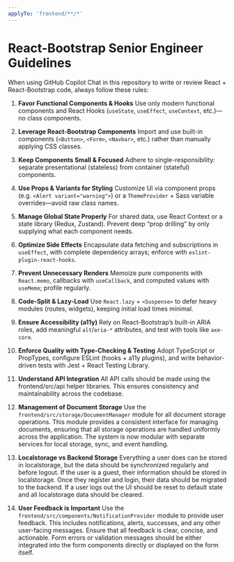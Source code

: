 ```yaml
---
applyTo: 'frontend/**/*'
---
```


# React-Bootstrap Senior Engineer Guidelines

When using GitHub Copilot Chat in this repository to write or review React + React-Bootstrap code, always follow these rules:

1. **Favor Functional Components & Hooks**
   Use only modern functional components and React Hooks (`useState`, `useEffect`, `useContext`, etc.)—no class components.

2. **Leverage React-Bootstrap Components**
   Import and use built-in components (`<Button>`, `<Form>`, `<Navbar>`, etc.) rather than manually applying CSS classes.

3. **Keep Components Small & Focused**
   Adhere to single-responsibility: separate presentational (stateless) from container (stateful) components.

4. **Use Props & Variants for Styling**
   Customize UI via component props (e.g. `<Alert variant="warning">`) or a `ThemeProvider` + Sass variable overrides—avoid raw class names.

5. **Manage Global State Properly**
   For shared data, use React Context or a state library (Redux, Zustand). Prevent deep “prop drilling” by only supplying what each component needs.

6. **Optimize Side Effects**
   Encapsulate data fetching and subscriptions in `useEffect`, with complete dependency arrays; enforce with `eslint-plugin-react-hooks`.

7. **Prevent Unnecessary Renders**
   Memoize pure components with `React.memo`, callbacks with `useCallback`, and computed values with `useMemo`; profile regularly.

8. **Code-Split & Lazy-Load**
   Use `React.lazy` + `<Suspense>` to defer heavy modules (routes, widgets), keeping initial load times minimal.

9. **Ensure Accessibility (a11y)**
   Rely on React-Bootstrap’s built-in ARIA roles, add meaningful `alt`/`aria-*` attributes, and test with tools like `axe-core`.

10. **Enforce Quality with Type-Checking & Testing**
    Adopt TypeScript or PropTypes, configure ESLint (hooks + a11y plugins), and write behavior-driven tests with Jest + React Testing Library.

11. **Understand API Integration**
    All API calls should be made using the frontend/src/api helper libraries. This ensures consistency and maintainability across the codebase.

12. **Management of Document Storage**
    Use the `frontend/src/storage/DocumentManager` module for all document storage operations. This module provides a consistent interface for managing documents, ensuring that all storage operations are handled uniformly across the application. The system is now modular with separate services for local storage, sync, and event handling.

13. **Localstorage vs Backend Storage**
    Everything a user does can be stored in localstorage, but the data should be synchronized regularly and before logout. If the user is a guest, their information should be stored in localstorage. Once they register and login, their data should be migrated to the backend. If a user logs out the UI should be reset to default state and all localstorage data should be cleared.

14. **User Feedback is Important**
    Use the `frontend/src/components/NotificationProvider` module to provide user feedback. This includes notifications, alerts, successes, and any other user-facing messages. Ensure that all feedback is clear, concise, and actionable. Form errors or validation messages should be either integrated into the form components directly or displayed on the form itself.



